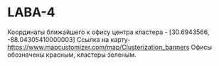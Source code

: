 # LABA-4
Координаты ближайшего к офису центра кластера - [30.6943566, -88.04305410000003]
Ссылка на карту- https://www.mapcustomizer.com/map/Clusterization_banners Офисы обозначены красным, кластеры зеленым.
